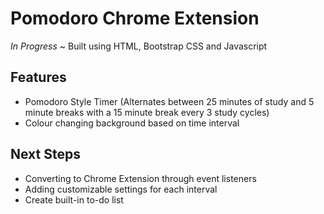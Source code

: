 # Pomodoro Chrome Extension
*In Progress* ~
Built using HTML, Bootstrap CSS and Javascript

## Features
* Pomodoro Style Timer (Alternates between 25 minutes of study and 5 minute breaks with a 15 minute break every 3 study cycles)
* Colour changing background based on time interval

## Next Steps
* Converting to Chrome Extension through event listeners
* Adding customizable settings for each interval
* Create built-in to-do list